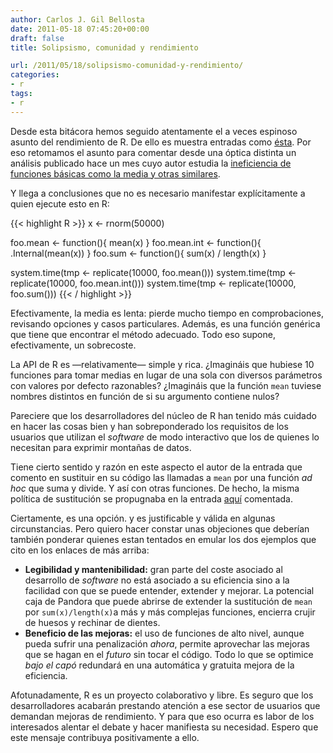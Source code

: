 ```yaml
---
author: Carlos J. Gil Bellosta
date: 2011-05-18 07:45:20+00:00
draft: false
title: Solipsismo, comunidad y rendimiento

url: /2011/05/18/solipsismo-comunidad-y-rendimiento/
categories:
- r
tags:
- r
---
```


Desde esta bitácora hemos seguido atentamente el a veces espinoso asunto del rendimiento de R. De ello es muestra entradas como [ésta](http://www.datanalytics.com/2011/03/16/parentesis-llaves-y-rendimiento-en-r/). Por eso retomamos el asunto para comentar desde una óptica distinta un análisis publicado hace un mes cuyo autor estudia la [ineficiencia de funciones básicas como la media y otras similares](http://lookingatdata.blogspot.com/2011/04/speeding-up-r-computations.html).

Y llega a conclusiones que no es necesario manifestar explícitamente a quien ejecute esto en R:







{{< highlight R >}}
x <- rnorm(50000)

foo.mean <- function(){ mean(x) }
foo.mean.int <- function(){ .Internal(mean(x)) }
foo.sum  <- function(){ sum(x) / length(x) }

system.time(tmp <- replicate(10000, foo.mean()))
system.time(tmp <- replicate(10000, foo.mean.int()))
system.time(tmp <- replicate(10000, foo.sum()))
{{< / highlight >}}







Efectivamente, la media es lenta: pierde mucho tiempo en comprobaciones, revisando opciones y casos particulares. Además, es una función genérica que tiene que encontrar el método adecuado. Todo eso supone, efectivamente, un sobrecoste.

La API de R es —relativamente— simple y rica. ¿Imagináis que hubiese 10 funciones para tomar medias en lugar de una sola con diversos parámetros con valores por defecto razonables? ¿Imagináis que la función `mean` tuviese nombres distintos en función de si su argumento contiene nulos?

Pareciere que los desarrolladores del núcleo de R han tenido más cuidado en hacer las cosas bien y han sobreponderado los requisitos de los usuarios que utilizan el _software_ de modo interactivo que los de quienes lo necesitan para exprimir montañas de datos.

Tiene cierto sentido y razón en este aspecto el autor de la entrada que comento en sustituir en su código las llamadas a `mean` por una función _ad hoc_ que suma y divide. Y así con otras funciones. De hecho, la misma política de sustitución se propugnaba en la entrada [aquí](http://www.datanalytics.com/2011/05/13/consejos-para-utilizar-r-en-produccion) comentada.

Ciertamente, es una opción. y es justificable y válida en algunas circunstancias. Pero quiero hacer constar unas objeciones que deberían también ponderar quienes estan tentados en emular los dos ejemplos que cito en los enlaces de más arriba:



* **Legibilidad y mantenibilidad:** gran parte del coste asociado al desarrollo de _software_ no está asociado a su eficiencia sino a la facilidad con que se puede entender, extender y mejorar. La potencial caja de Pandora que puede abrirse de extender la sustitución de  `mean` por `sum(x)/length(x)`a más y más complejas funciones, encierra crujir de huesos y rechinar de dientes.
* **Beneficio de las mejoras:** el uso de funciones de alto nivel, aunque pueda sufrir una penalización _ahora_, permite aprovechar las mejoras que se hagan en el _futuro_ sin tocar el código. Todo lo que se optimice _bajo el capó_ redundará en una automática y gratuita mejora de la eficiencia.

Afotunadamente, R es un proyecto colaborativo y libre. Es seguro que los desarrolladores acabarán prestando atención a ese sector de usuarios que demandan mejoras de rendimiento. Y para que eso ocurra es labor de los interesados alentar el debate y hacer manifiesta su necesidad. Espero que este mensaje contribuya positivamente a ello.
